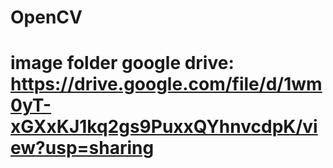 # OpenCV

# image folder google drive: https://drive.google.com/file/d/1wm0yT-xGXxKJ1kq2gs9PuxxQYhnvcdpK/view?usp=sharing
